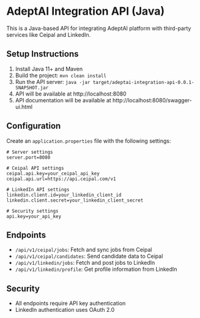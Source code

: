 
# AdeptAI Integration API (Java)

This is a Java-based API for integrating AdeptAI platform with third-party services like Ceipal and LinkedIn.

## Setup Instructions

1. Install Java 11+ and Maven
2. Build the project: `mvn clean install`
3. Run the API server: `java -jar target/adeptai-integration-api-0.0.1-SNAPSHOT.jar`
4. API will be available at http://localhost:8080
5. API documentation will be available at http://localhost:8080/swagger-ui.html

## Configuration

Create an `application.properties` file with the following settings:

```
# Server settings
server.port=8080

# Ceipal API settings
ceipal.api.key=your_ceipal_api_key
ceipal.api.url=https://api.ceipal.com/v1

# LinkedIn API settings
linkedin.client.id=your_linkedin_client_id
linkedin.client.secret=your_linkedin_client_secret

# Security settings
api.key=your_api_key
```

## Endpoints

- `/api/v1/ceipal/jobs`: Fetch and sync jobs from Ceipal
- `/api/v1/ceipal/candidates`: Send candidate data to Ceipal
- `/api/v1/linkedin/jobs`: Fetch and post jobs to LinkedIn
- `/api/v1/linkedin/profile`: Get profile information from LinkedIn

## Security

- All endpoints require API key authentication
- LinkedIn authentication uses OAuth 2.0
